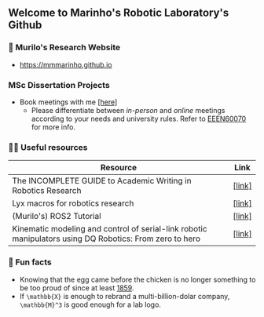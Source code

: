 ## Welcome to Marinho's Robotic Laboratory's Github

### 🧙 Murilo's Research Website
- https://mmmarinho.github.io

### MSc Dissertation Projects
- Book meetings with me [[here]](https://outlook-sdf.office.com/bookwithme/user/f55bfc03a68a454c9074fb90412ee0c0@manchester.ac.uk?anonymous&ep=plink)
  - Please differentiate between *in-person* and *online* meetings according to your needs and university rules. Refer to [EEEN60070](https://online.manchester.ac.uk/ultra/courses/_78335_1/cl/outline) for more info.

### 👩‍💻 Useful resources

|Resource|Link|
|--------|----|
|The INCOMPLETE GUIDE to Academic Writing in Robotics Research| [[link]](https://incompleteguides.github.io/pdfs/incomplete_guide_latest.pdf)|
|Lyx macros for robotics research| [[link]](https://github.com/IncompleteGuides/lyx-macros)|
|(Murilo's) ROS2 Tutorial| [[link]](https://ros2-tutorial.readthedocs.io/)|
|Kinematic modeling and control of serial-link robotic manipulators using DQ Robotics: From zero to hero| [[link]](https://github.com/dqrobotics/learning-dqrobotics-in-matlab/tree/master/robotic_manipulators)|

### 🍿 Fun facts
- Knowing that the egg came before the chicken is no longer something to be too proud of since at least [1859](https://en.wikipedia.org/wiki/On_the_Origin_of_Species).
- If `\mathbb{X}` is enough to rebrand a multi-billion-dolar company, `\mathbb{M}^3` is good enough for a lab logo.

<!--

**Here are some ideas to get you started:**

🙋‍♀️ A short introduction - what is your organization all about?
🌈 Contribution guidelines - how can the community get involved?
👩‍💻 Useful resources - where can the community find your docs? Is there anything else the community should know?
🍿 Fun facts - what does your team eat for breakfast?
🧙 Remember, you can do mighty things with the power of [Markdown](https://docs.github.com/github/writing-on-github/getting-started-with-writing-and-formatting-on-github/basic-writing-and-formatting-syntax)
-->
